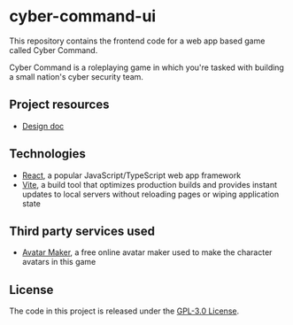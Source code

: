 # cyber-command-ui

This repository contains the frontend code for a web app based game called Cyber Command.

Cyber Command is a roleplaying game in which you're tasked with building a small nation's cyber security team.

## Project resources

* [Design doc](https://docs.google.com/document/d/1mjoG6uaqHdbwMEg5pm21HT7YGJsEqOhaRgN_B5eb3HM/edit?usp=sharing)

## Technologies

* [React](https://react.dev), a popular JavaScript/TypeScript web app framework
* [Vite](https://vite.dev), a build tool that optimizes production builds and provides instant updates to local servers without reloading pages or wiping application state

## Third party services used

* [Avatar Maker](https://avatarmaker.com), a free online avatar maker used to make the character avatars in this game

## License
The code in this project is released under the [GPL-3.0 License](LICENSE).
